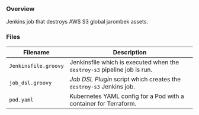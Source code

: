 ### Overview

Jenkins job that destroys AWS S3 global jarombek assets.

### Files

| Filename                  | Description                                                                    |
|---------------------------|--------------------------------------------------------------------------------|
| `Jenkinsfile.groovy`      | Jenkinsfile which is executed when the `destroy-s3` pipeline job is run.       |
| `job_dsl.groovy`          | *Job DSL Plugin* script which creates the `destroy-s3` Jenkins job.            |
| `pod.yaml`                | Kubernetes YAML config for a Pod with a container for Terraform.               |